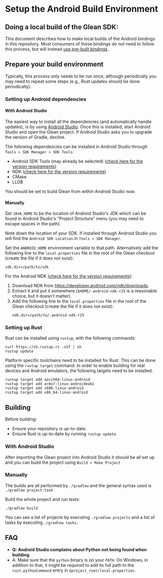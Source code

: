 # Setup the Android Build Environment

## Doing a local build of the Glean SDK:

This document describes how to make local builds of the Android bindings in this repository.
Most consumers of these bindings *do not* need to follow this process,
but will instead [use pre-built bindings](../../book/user/adding-glean-to-your-project/index.html).

## Prepare your build environment

Typically, this process only needs to be run once, although periodically you
may need to repeat some steps (e.g., Rust updates should be done periodically).

### Setting up Android dependencies

#### With Android Studio

The easiest way to install all the dependencies (and automatically
handle updates), is by using [Android Studio](https://developer.android.com/studio/index.html).
Once this is installed, start Android Studio and open the Glean project.
If Android Studio asks you to upgrade the version of Gradle, decline.

The following dependencies can be installed in Android Studio through `Tools > SDK Manager > SDK Tools`:

- Android SDK Tools (may already be selected) ([check here for the version requirements](sdk-ndk-versions.md))
- NDK ([check here for the version requirements](sdk-ndk-versions.md))
- CMake
- LLDB

You should be set to build Glean from within Android Studio now.

#### Manually

Set `JAVA_HOME` to be the location of Android Studio's JDK which can be found in Android Studio's "Project Structure" menu (you may need to escape spaces in the path).

Note down the location of your SDK.
If installed through Android Studio you will find the `Android SDK Location` in `Tools > SDK Manager`.

Set the `ANDROID_HOME` environment variable to that path.
Alternatively add the following line to the `local.properties` file in the root of the Glean checkout (create the file if it does not exist):

```
sdk.dir=/path/to/sdk
```

For the Android NDK ([check here for the version requirements](sdk-ndk-versions.md)):

1. Download NDK from <https://developer.android.com/ndk/downloads>.
2. Extract it and put it somewhere (`$HOME/.android-ndk-r25` is a reasonable choice, but it doesn't matter).
3. Add the following line to the `local.properties` file in the root of the Glean checkout (create the file if it does not exist):
   ```
   ndk.dir=/path/to/.android-ndk-r25
   ```

### Setting up Rust

Rust can be installed using `rustup`, with the following commands:

```
curl https://sh.rustup.rs -sSf | sh
rustup update
```

Platform specific toolchains need to be installed for Rust.
This can be done using the `rustup target` command.
In order to enable building for real devices and Android emulators,
the following targets need to be installed:

```
rustup target add aarch64-linux-android
rustup target add armv7-linux-androideabi
rustup target add i686-linux-android
rustup target add x86_64-linux-android
```

## Building

Before building:

* Ensure your repository is up-to-date.
* Ensure Rust is up-to-date by running `rustup update`.

### With Android Studio

After importing the Glean project into Android Studio it should be all set up and you can build the project using `Build > Make Project`

### Manually

The builds are all performed by `./gradlew` and the general syntax used is `./gradlew project:task`

Build the whole project and run tests:

```
./gradlew build
```

You can see a list of projects by executing `./gradlew projects` and a list of tasks by executing `./gradlew tasks`.

## FAQ

- **Q: Android Studio complains about Python not being found when building.**
- A: Make sure that the `python` binary is on your `PATH`. On Windows, in addition to that,
it might be required to add its full path to the `rust.pythonCommand` entry in  `$project_root/local.properties`.
